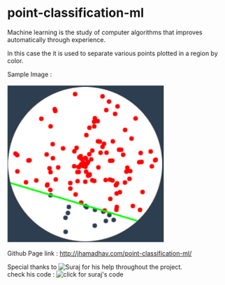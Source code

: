 # point-classification-ml

Machine learning is the study of computer algorithms that improves automatically through experience.

In this case the it is used to separate various points plotted in a region by color.


Sample Image : <br> <br>
![Sample image](https://raw.githubusercontent.com/jhamadhav/point-classification-ml/master/img/step5.png)


Github Page link : http://jhamadhav.com/point-classification-ml/

Special thanks to ![Suraj](https://github.com/jhasuraj01) for his help throughout the project. </br>
check his code : ![click for suraj's code](https://github.com/jhasuraj01/ai)
